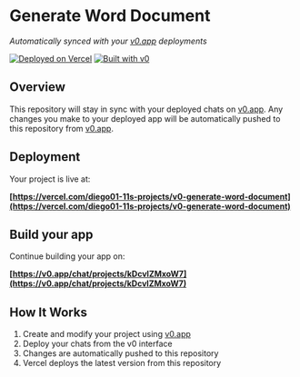 # Generate Word Document

*Automatically synced with your [v0.app](https://v0.app) deployments*

[![Deployed on Vercel](https://img.shields.io/badge/Deployed%20on-Vercel-black?style=for-the-badge&logo=vercel)](https://vercel.com/diego01-11s-projects/v0-generate-word-document)
[![Built with v0](https://img.shields.io/badge/Built%20with-v0.app-black?style=for-the-badge)](https://v0.app/chat/projects/kDcvlZMxoW7)

## Overview

This repository will stay in sync with your deployed chats on [v0.app](https://v0.app).
Any changes you make to your deployed app will be automatically pushed to this repository from [v0.app](https://v0.app).

## Deployment

Your project is live at:

**[https://vercel.com/diego01-11s-projects/v0-generate-word-document](https://vercel.com/diego01-11s-projects/v0-generate-word-document)**

## Build your app

Continue building your app on:

**[https://v0.app/chat/projects/kDcvlZMxoW7](https://v0.app/chat/projects/kDcvlZMxoW7)**

## How It Works

1. Create and modify your project using [v0.app](https://v0.app)
2. Deploy your chats from the v0 interface
3. Changes are automatically pushed to this repository
4. Vercel deploys the latest version from this repository